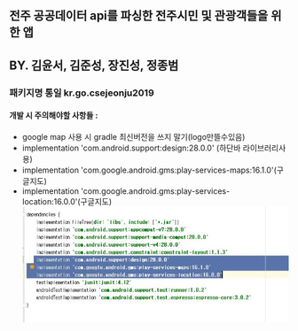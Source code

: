 ## 전주 공공데이터 api를 파싱한 전주시민 및 관광객들을 위한 앱
## BY. 김윤서, 김준성, 장진성, 정종범


### 패키지명 통일 kr.go.csejeonju2019


#### 개발 시 주의해야할 사항들 :
- google map 사용 시 gradle 최신버전을 쓰지 말기(logo만뜰수있음)
- implementation 'com.android.support:design:28.0.0' (하단바 라이브러리사용)
- implementation 'com.google.android.gms:play-services-maps:16.1.0'(구글지도)
- implementation 'com.google.android.gms:play-services-location:16.0.0'(구글지도)
![gogglemap](./Etc/design.JPG)



 






